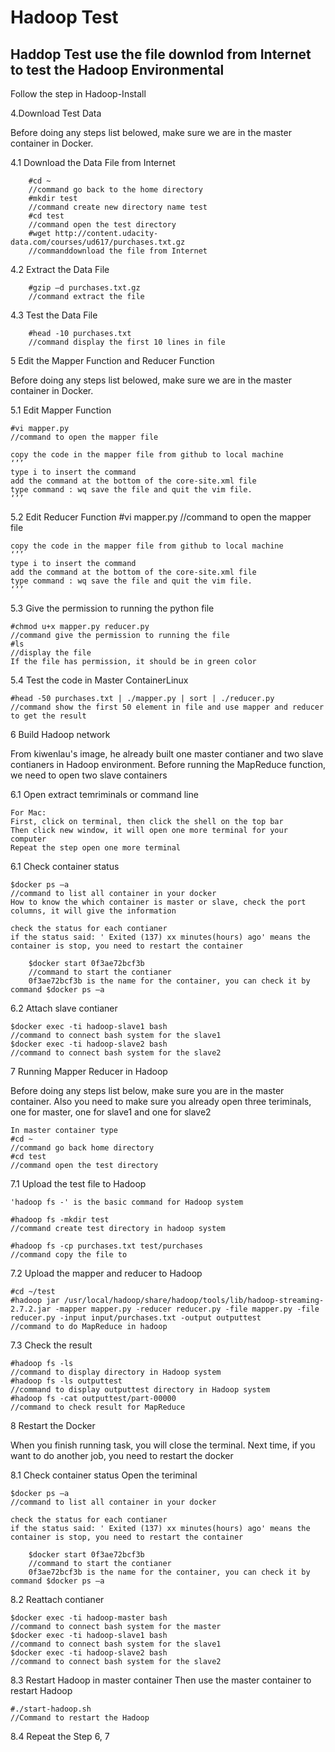 # Hadoop Test
## Haddop Test use the file downlod from Internet to test the Hadoop Environmental

Follow the step in Hadoop-Install

4.Download Test Data

Before doing any steps list belowed, make sure we are in the master container in Docker.

4.1 Download the Data File from Internet

        #cd ~                   
        //command go back to the home directory
        #mkdir test             
        //command create new directory name test
        #cd test                
        //command open the test directory                
        #wget http://content.udacity-data.com/courses/ud617/purchases.txt.gz    
        //commanddownload the file from Internet
 
4.2 Extract the Data File

        #gzip –d purchases.txt.gz
        //command extract the file
 
4.3 Test the Data File
        
        #head -10 purchases.txt
        //command display the first 10 lines in file

5 Edit the Mapper Function and Reducer Function

Before doing any steps list belowed, make sure we are in the master container in Docker.

5.1 Edit Mapper Function
	
	#vi mapper.py
	//command to open the mapper file
	
	copy the code in the mapper file from github to local machine
 	‘’’
	type i to insert the command
	add the command at the bottom of the core-site.xml file
	type command : wq save the file and quit the vim file.
	‘’’
	
5.2 Edit Reducer Function
	#vi mapper.py
	//command to open the mapper file
	
	copy the code in the mapper file from github to local machine
	‘’’
	type i to insert the command
	add the command at the bottom of the core-site.xml file
	type command : wq save the file and quit the vim file.
	‘’’

5.3 Give the permission to running the python file
	
	#chmod u+x mapper.py reducer.py
	//command give the permission to running the file 
	#ls
 	//display the file 
	If the file has permission, it should be in green color
	
5.4 Test the code in Master ContainerLinux
	
	#head -50 purchases.txt | ./mapper.py | sort | ./reducer.py
	//command show the first 50 element in file and use mapper and reducer to get the result

6 Build Hadoop network

From kiwenlau's image, he already built one master contianer and two slave contianers in Hadoop environment. 
Before running the MapReduce function, we need to open two slave containers

6.1 Open extract temriminals or command line

	For Mac:
	First, click on terminal, then click the shell on the top bar
	Then click new window, it will open one more terminal for your computer 
	Repeat the step open one more terminal
	
6.1 Check container status

	$docker ps –a
	//command to list all container in your docker
	How to know the which container is master or slave, check the port columns, it will give the information
	
	check the status for each contianer
	if the status said: ' Exited (137) xx minutes(hours) ago' means the container is stop, you need to restart the container
	
		$docker start 0f3ae72bcf3b
		//command to start the contianer
		0f3ae72bcf3b is the name for the container, you can check it by command $docker ps –a
	 
6.2 Attach slave contianer
	
	$docker exec -ti hadoop-slave1 bash
	//command to connect bash system for the slave1
	$docker exec -ti hadoop-slave2 bash
	//command to connect bash system for the slave2

7 Running Mapper Reducer in Hadoop

Before doing any steps list below, make sure you are in the master container.
Also you need to make sure you already open three teriminals, one for master, one for slave1 and one for slave2
	
	In master container type
	#cd ~
	//command go back home directory
	#cd test
	//command open the test directory
	
7.1 Upload the test file to Hadoop
	
	'hadoop fs -' is the basic command for Hadoop system
	
	#hadoop fs -mkdir test
	//command create test directory in hadoop system 
	
	#hadoop fs -cp purchases.txt test/purchases
	//command copy the file to 
 
7.2 Upload the mapper and reducer to Hadoop
	
	#cd ~/test
	#hadoop jar /usr/local/hadoop/share/hadoop/tools/lib/hadoop-streaming-2.7.2.jar -mapper mapper.py -reducer reducer.py -file mapper.py -file reducer.py -input input/purchases.txt -output outputtest
	//command to do MapReduce in hadoop
	
7.3 Check the result
	
	#hadoop fs -ls
	//command to display directory in Hadoop system
	#hadoop fs -ls outputtest
	//command to display outputtest directory in Hadoop system
	#hadoop fs -cat outputtest/part-00000
	//command to check result for MapReduce
	
8 Restart the Docker

When you finish running task, you will close the terminal.
Next time, if you want to do another job, you need to restart the docker
	
8.1 Check container status
	Open the teriminal
	
	$docker ps –a
	//command to list all container in your docker
	
	check the status for each contianer
	if the status said: ' Exited (137) xx minutes(hours) ago' means the container is stop, you need to restart the container
	
		$docker start 0f3ae72bcf3b
		//command to start the contianer
		0f3ae72bcf3b is the name for the container, you can check it by command $docker ps –a
	
8.2 Reattach contianer
	
	$docker exec -ti hadoop-master bash
	//command to connect bash system for the master
	$docker exec -ti hadoop-slave1 bash
	//command to connect bash system for the slave1
	$docker exec -ti hadoop-slave2 bash
	//command to connect bash system for the slave2
	
8.3 Restart Hadoop in master container
	Then use the master container to restart Hadoop
	
	#./start-hadoop.sh
	//Command to restart the Hadoop
	
8.4 Repeat the Step 6, 7 
	
